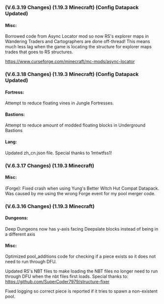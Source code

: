 ### **(V.6.3.19 Changes) (1.19.3 Minecraft) (Config Datapack Updated)**

#### Misc:
Borrowed code from Async Locator mod so now RS's explorer maps in Wandering Traders and Cartographers are done off-thread!
 This means much less lag when the game is locating the structure for explorer maps trades that goes to RS structures.

https://www.curseforge.com/minecraft/mc-mods/async-locator


### **(V.6.3.18 Changes) (1.19.3 Minecraft) (Config Datapack Updated)**

#### Fortress:
Attempt to reduce floating vines in Jungle Fortresses.

#### Bastions:
Attempt to reduce amount of modded floating blocks in Underground Bastions

#### Lang:
Updated zh_cn.json file. Special thanks to 1mtwtfss1!


### **(V.6.3.17 Changes) (1.19.3 Minecraft)**

#### Misc:
(Forge): Fixed crash when using Yung's Better Witch Hut Compat Datapack.
 Was caused by me using the wrong Forge event for my pool merger code.


### **(V.6.3.16 Changes) (1.19.3 Minecraft)**

#### Dungeons:
Deep Dungeons now has y-axis facing Deepslate blocks instead of being in a different axis

#### Misc:
Optimized pool_additions code for checking if a piece exists so it does not need to run through DFU.

Updated RS's NBT files to make loading the NBT files no longer need to run through DFU when the nbt files first loads.
 Special thanks to: https://github.com/SuperCoder7979/structure-fixer

Fixed logging so correct piece is reported if it tries to spawn a non-existent pool.